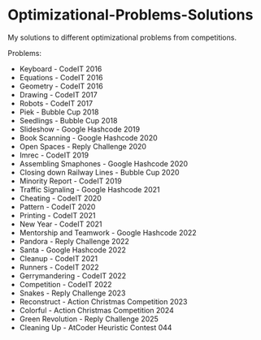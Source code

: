 # Optimizational-Problems-Solutions
My solutions to different optimizational problems from competitions.

Problems:

- Keyboard - CodeIT 2016
- Equations - CodeIT 2016
- Geometry - CodeIT 2016
- Drawing - CodeIT 2017
- Robots - CodeIT 2017
- Piek - Bubble Cup 2018
- Seedlings - Bubble Cup 2018
- Slideshow - Google Hashcode 2019
- Book Scanning - Google Hashcode 2020
- Open Spaces - Reply Challenge 2020
- Imrec - CodeIT 2019
- Assembling Smaphones - Google Hashcode 2020
- Closing down Railway Lines - Bubble Cup 2020
- Minority Report - CodeIT 2019
- Traffic Signaling - Google Hashcode 2021
- Cheating - CodeIT 2020
- Pattern - CodeIT 2020
- Printing - CodeIT 2021
- New Year - CodeIT 2021
- Mentorship and Teamwork - Google Hashcode 2022
- Pandora - Reply Challenge 2022
- Santa - Google Hashcode 2022
- Cleanup - CodeIT 2021
- Runners - CodeIT 2022
- Gerrymandering - CodeIT 2022
- Competition - CodeIT 2022
- Snakes - Reply Challenge 2023
- Reconstruct - Action Christmas Competition 2023
- Colorful - Action Christmas Competition 2024
- Green Revolution - Reply Challenge 2025
- Cleaning Up - AtCoder Heuristic Contest 044

